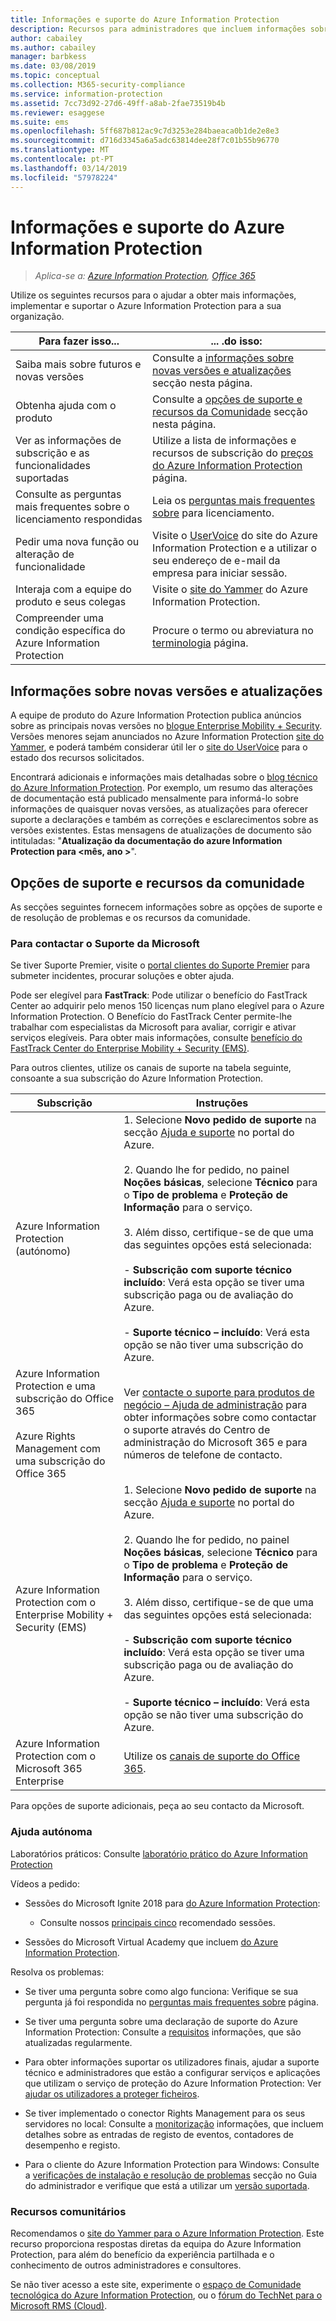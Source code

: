 ```yaml
---
title: Informações e suporte do Azure Information Protection
description: Recursos para administradores que incluem informações sobre novas versões, opções de suporte e como contactar a Microsoft para reportar um problema.
author: cabailey
ms.author: cabailey
manager: barbkess
ms.date: 03/08/2019
ms.topic: conceptual
ms.collection: M365-security-compliance
ms.service: information-protection
ms.assetid: 7cc73d92-27d6-49ff-a8ab-2fae73519b4b
ms.reviewer: esaggese
ms.suite: ems
ms.openlocfilehash: 5ff687b812ac9c7d3253e284baeaca0b1de2e8e3
ms.sourcegitcommit: d716d3345a6a5adc63814dee28f7c01b55b96770
ms.translationtype: MT
ms.contentlocale: pt-PT
ms.lasthandoff: 03/14/2019
ms.locfileid: "57978224"
---
```

# <a name="information-and-support-for-azure-information-protection"></a>Informações e suporte do Azure Information Protection

>*Aplica-se a: [Azure Information Protection](https://azure.microsoft.com/pricing/details/information-protection), [Office 365](https://download.microsoft.com/download/E/C/F/ECF42E71-4EC0-48FF-AA00-577AC14D5B5C/Azure_Information_Protection_licensing_datasheet_EN-US.pdf)*

Utilize os seguintes recursos para o ajudar a obter mais informações, implementar e suportar o Azure Information Protection para a sua organização.

|Para fazer isso...|... .do isso:|
|----------------|---------------|
|Saiba mais sobre futuros e novas versões|Consulte a [informações sobre novas versões e atualizações](#information-about-new-releases-and-updates) secção nesta página.|
|Obtenha ajuda com o produto|Consulte a [opções de suporte e recursos da Comunidade](#support-options-and-community-resources) secção nesta página.|
|Ver as informações de subscrição e as funcionalidades suportadas|Utilize a lista de informações e recursos de subscrição do [preços do Azure Information Protection](https://azure.microsoft.com/pricing/details/information-protection) página.|
|Consulte as perguntas mais frequentes sobre o licenciamento respondidas|Leia os [perguntas mais frequentes sobre](https://azure.microsoft.com/pricing/details/information-protection#faq) para licenciamento.|
|Pedir uma nova função ou alteração de funcionalidade|Visite o [UserVoice](https://msip.uservoice.com) do site do Azure Information Protection e a utilizar o seu endereço de e-mail da empresa para iniciar sessão.|
|Interaja com a equipe do produto e seus colegas|Visite o [site do Yammer](https://www.yammer.com/AskIPTeam) do Azure Information Protection.|
|Compreender uma condição específica do Azure Information Protection|Procure o termo ou abreviatura no [terminologia](terminology.md) página.|

## <a name="information-about-new-releases-and-updates"></a>Informações sobre novas versões e atualizações
A equipe de produto do Azure Information Protection publica anúncios sobre as principais novas versões no [blogue Enterprise Mobility + Security](https://techcommunity.microsoft.com/t5/Enterprise-Mobility-Security/bg-p/enterprisemobilityandsecurity/label-name/Azure%20Information%20Protection). Versões menores sejam anunciados no Azure Information Protection [site do Yammer](https://www.yammer.com/AskIPTeam), e poderá também considerar útil ler o [site do UserVoice](https://msip.uservoice.com) para o estado dos recursos solicitados.

Encontrará adicionais e informações mais detalhadas sobre o [blog técnico do Azure Information Protection](https://aka.ms/AIPblog). Por exemplo, um resumo das alterações de documentação está publicado mensalmente para informá-lo sobre informações de quaisquer novas versões, as atualizações para oferecer suporte a declarações e também as correções e esclarecimentos sobre as versões existentes. Estas mensagens de atualizações de documento são intituladas: "**Atualização da documentação do azure Information Protection para \<mês, ano >**".

## <a name="support-options-and-community-resources"></a>Opções de suporte e recursos da comunidade
As secções seguintes fornecem informações sobre as opções de suporte e de resolução de problemas e os recursos da comunidade.

### <a name="to-contact-microsoft-support"></a>Para contactar o Suporte da Microsoft

Se tiver Suporte Premier, visite o [portal clientes do Suporte Premier](https://premier.microsoft.com/) para submeter incidentes, procurar soluções e obter ajuda.

Pode ser elegível para **FastTrack**: Pode utilizar o benefício do FastTrack Center ao adquirir pelo menos 150 licenças num plano elegível para o Azure Information Protection. O Benefício do FastTrack Center permite-lhe trabalhar com especialistas da Microsoft para avaliar, corrigir e ativar serviços elegíveis. Para obter mais informações, consulte [benefício do FastTrack Center do Enterprise Mobility + Security (EMS)](/enterprise-mobility-security/Solutions/fasttrack-center-benefit-process-for-enterprise-mobility-suite-ems).

Para outros clientes, utilize os canais de suporte na tabela seguinte, consoante a sua subscrição do Azure Information Protection.

|Subscrição|Instruções|
|----------------|---------------|
|Azure Information Protection (autónomo)|1. Selecione **Novo pedido de suporte** na secção [Ajuda e suporte](https://portal.azure.com/#blade/Microsoft_Azure_Support/HelpAndSupportBlade) no portal do Azure.<br /><br />2. Quando lhe for pedido, no painel **Noções básicas**, selecione **Técnico** para o **Tipo de problema** e **Proteção de Informação** para o serviço. <br /><br />3. Além disso, certifique-se de que uma das seguintes opções está selecionada:<br /><br />- **Subscrição com suporte técnico incluído**: Verá esta opção se tiver uma subscrição paga ou de avaliação do Azure.<br /><br /> - **Suporte técnico – incluído**: Verá esta opção se não tiver uma subscrição do Azure.|
|Azure Information Protection e uma subscrição do Office 365<br /><br />Azure Rights Management com uma subscrição do Office 365|Ver [contacte o suporte para produtos de negócio – Ajuda de administração](https://support.office.com/en-us/article/32a17ca7-6fa0-4870-8a8d-e25ba4ccfd4b) para obter informações sobre como contactar o suporte através do Centro de administração do Microsoft 365 e para números de telefone de contacto.|
|Azure Information Protection com o Enterprise Mobility + Security (EMS)|1. Selecione **Novo pedido de suporte** na secção [Ajuda e suporte](https://portal.azure.com/#blade/Microsoft_Azure_Support/HelpAndSupportBlade) no portal do Azure.<br /><br />2. Quando lhe for pedido, no painel **Noções básicas**, selecione **Técnico** para o **Tipo de problema** e **Proteção de Informação** para o serviço. <br /><br />3. Além disso, certifique-se de que uma das seguintes opções está selecionada:<br /><br />- **Subscrição com suporte técnico incluído**: Verá esta opção se tiver uma subscrição paga ou de avaliação do Azure.<br /><br /> - **Suporte técnico – incluído**: Verá esta opção se não tiver uma subscrição do Azure.|
|Azure Information Protection com o Microsoft 365 Enterprise|Utilize os [canais de suporte do Office 365](https://support.office.com/en-us/article/32a17ca7-6fa0-4870-8a8d-e25ba4ccfd4b).|

Para opções de suporte adicionais, peça ao seu contacto da Microsoft. 


### <a name="self-help"></a>Ajuda autónoma

Laboratórios práticos: Consulte [laboratório prático do Azure Information Protection](https://techcommunity.microsoft.com/t5/Azure-Information-Protection/Azure-Information-Protection-Hands-On-Lab/ba-p/265433)

Vídeos a pedido:

- Sessões do Microsoft Ignite 2018 para [do Azure Information Protection](https://myignite.techcommunity.microsoft.com/sessions?q=Azure%2520Information%2520Protection):
    
    - Consulte nossos [principais cinco](what-is-information-protection.md#microsoft-ignite) recomendado sessões.

- Sessões do Microsoft Virtual Academy que incluem [do Azure Information Protection](https://mva.microsoft.com/search/SearchResults.aspx#!q=Azure%20Information%20protection).

Resolva os problemas:

- Se tiver uma pergunta sobre como algo funciona: Verifique se sua pergunta já foi respondida no [perguntas mais frequentes sobre](faqs.md) página.

- Se tiver uma pergunta sobre uma declaração de suporte do Azure Information Protection: Consulte a [requisitos](requirements.md) informações, que são atualizadas regularmente.

- Para obter informações suportar os utilizadores finais, ajudar a suporte técnico e administradores que estão a configurar serviços e aplicações que utilizam o serviço de proteção do Azure Information Protection: Ver [ajudar os utilizadores a proteger ficheiros](help-users.md).

- Se tiver implementado o conector Rights Management para os seus servidores no local: Consulte a [monitorização](monitor-rms-connector.md) informações, que incluem detalhes sobre as entradas de registo de eventos, contadores de desempenho e registo.

- Para o cliente do Azure Information Protection para Windows: Consulte a [verificações de instalação e resolução de problemas](./rms-client/client-admin-guide.md#installation-checks-and-troubleshooting) secção no Guia do administrador e verifique que está a utilizar um [versão suportada](./rms-client/client-version-release-history.md#servicing-information-and-timelines).

### <a name="community-resources"></a>Recursos comunitários

Recomendamos o [site do Yammer para o Azure Information Protection](https://www.yammer.com/AskIPTeam). Este recurso proporciona respostas diretas da equipa do Azure Information Protection, para além do benefício da experiência partilhada e o conhecimento de outros administradores e consultores.

Se não tiver acesso a este site, experimente o [espaço de Comunidade tecnológica do Azure Information Protection](https://techcommunity.microsoft.com/t5/Azure-Information-Protection/bd-p/Azure-Information-Protection), ou o [fórum do TechNet para o Microsoft RMS (Cloud)](https://social.technet.microsoft.com/Forums/en-US/home?forum=rmscloud).

